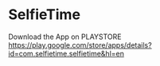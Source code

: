 # SelfieTime

Download the App on PLAYSTORE
https://play.google.com/store/apps/details?id=com.selfietime.selfietime&hl=en
